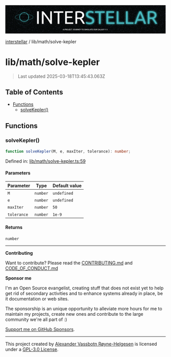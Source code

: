 <div>
  <img alt="SPECCER logo" src="https://raw.githubusercontent.com/phun-ky/interstellar/main/public/interstellar-header.png" style="max-height:120px;" />
</div>

[interstellar](../../README.md) / lib/math/solve-kepler

# lib/math/solve-kepler

> Last updated 2025-03-18T13:45:43.063Z

## Table of Contents

- [Functions](#functions)
  - [solveKepler()](#solvekepler)

## Functions

### solveKepler()

```ts
function solveKepler(M, e, maxIter, tolerance): number;
```

Defined in:
[lib/math/solve-kepler.ts:59](https://github.com/phun-ky/interstellar/blob/main/src/lib/math/solve-kepler.ts#L59)

#### Parameters

| Parameter   | Type     | Default value |
| ----------- | -------- | ------------- |
| `M`         | `number` | `undefined`   |
| `e`         | `number` | `undefined`   |
| `maxIter`   | `number` | `50`          |
| `tolerance` | `number` | `1e-9`        |

#### Returns

`number`

---

**Contributing**

Want to contribute? Please read the
[CONTRIBUTING.md](https://github.com/phun-ky/interstellar/blob/main/CONTRIBUTING.md)
and
[CODE_OF_CONDUCT.md](https://github.com/phun-ky/interstellar/blob/main/CODE_OF_CONDUCT.md)

**Sponsor me**

I'm an Open Source evangelist, creating stuff that does not exist yet to help
get rid of secondary activities and to enhance systems already in place, be it
documentation or web sites.

The sponsorship is an unique opportunity to alleviate more hours for me to
maintain my projects, create new ones and contribute to the large community
we're all part of :)

[Support me on GitHub Sponsors](https://github.com/sponsors/phun-ky).

---

This project created by [Alexander Vassbotn Røyne-Helgesen](http://phun-ky.net)
is licensed under a
[GPL-3.0 License](https://choosealicense.com/licenses/gpl-3.0/).
